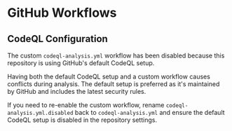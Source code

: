 # GitHub Workflows

## CodeQL Configuration

The custom `codeql-analysis.yml` workflow has been disabled because this repository is using GitHub's default CodeQL setup. 

Having both the default CodeQL setup and a custom workflow causes conflicts during analysis. The default setup is preferred as it's maintained by GitHub and includes the latest security rules.

If you need to re-enable the custom workflow, rename `codeql-analysis.yml.disabled` back to `codeql-analysis.yml` and ensure the default CodeQL setup is disabled in the repository settings.